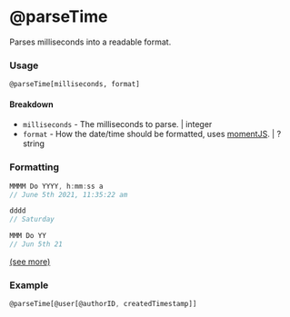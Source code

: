 # @parseTime

Parses milliseconds into a readable format.

### Usage

```text
@parseTime[milliseconds, format]
```

#### Breakdown

* `milliseconds` - The milliseconds to parse. \| integer
* `format` - How the date/time should be formatted, uses [momentJS](https://momentjs.com/). \| ?string

### Formatting

```javascript
MMMM Do YYYY, h:mm:ss a
// June 5th 2021, 11:35:22 am
```

```javascript
dddd
// Saturday
```

```javascript
MMM Do YY
// Jun 5th 21
```

[\(see more\)](https://momentjs.com)

### Example
```javascript
@parseTime[@user[@authorID, createdTimestamp]]
```
